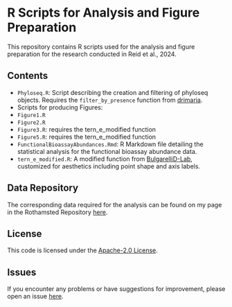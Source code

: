 # R Scripts for Analysis and Figure Preparation

This repository contains R scripts used for the analysis and figure preparation for the research conducted in Reid et al., 2024.

## Contents

- `Phyloseq.R`: Script describing the creation and filtering of phyloseq objects. Requires the `filter_by_presence` function from [drimaria](https://github.com/drimaria). 
- Scripts for producing Figures:
- `Figure1.R`
- `Figure2.R`
- `Figure3.R`: requires the tern_e_modified function
- `Figure5.R`: requires the tern_e_modified function
- `FunctionalBioassayAbundances.Rmd`: R Markdown file detailing the statistical analysis for the functional bioassay abundance data.
- `tern_e_modified.R`: A modified function from [BulgarelliD-Lab](https://github.com/BulgarelliD-Lab/Microbiota_mapping/blob/main/QRMC-3HS_Fig1_SFig3/tern_e.R), customized for aesthetics including point shape and axis labels.

## Data Repository

The corresponding data required for the analysis can be found on my page in the Rothamsted Repository [here](https://repository.rothamsted.ac.uk/staff/848w1/tessa-reid).

## License

This code is licensed under the [Apache-2.0 License](https://github.com/tessa-reid/Ancestral_Wheat_Rhizobacteria/blob/main/LICENSE).

## Issues

If you encounter any problems or have suggestions for improvement, please open an issue [here](https://github.com/tessa-reid/Ancestral_Wheat_Rhizobacteria/issues).
